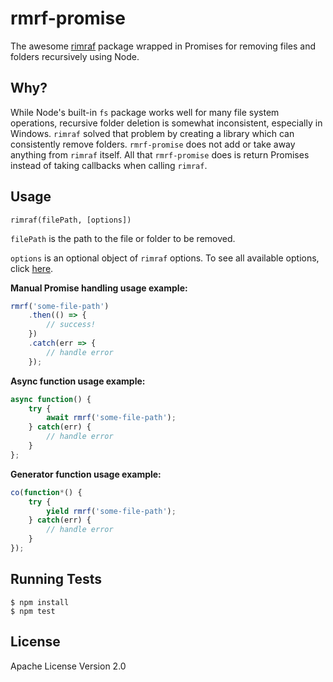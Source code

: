# rmrf-promise
The awesome [rimraf](https://www.npmjs.com/package/rimraf) package wrapped in Promises for removing files and folders recursively using Node.

## Why?
While Node's built-in `fs` package works well for many file system operations, recursive folder deletion is somewhat inconsistent, especially in Windows. `rimraf` solved that problem by creating a library which can consistently remove folders. `rmrf-promise` does not add or take away anything from `rimraf` itself. All that `rmrf-promise` does is return Promises instead of taking callbacks when calling `rimraf`.

## Usage

`rimraf(filePath, [options])`

`filePath` is the path to the file or folder to be removed.

`options` is an optional object of `rimraf` options. To see all available options, click [here](https://www.npmjs.com/package/rimraf#options).

**Manual Promise handling usage example:**
```js
rmrf('some-file-path')
    .then(() => {
        // success!
    })
    .catch(err => {
        // handle error
    });
```

**Async function usage example:**
```js
async function() {
    try {
        await rmrf('some-file-path');
    } catch(err) {
        // handle error
    }
};
```

**Generator function usage example:**
```js
co(function*() {
    try {
        yield rmrf('some-file-path');
    } catch(err) {
        // handle error
    }
});
```

## Running Tests
```
$ npm install
$ npm test
```

## License
Apache License Version 2.0

